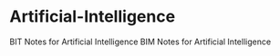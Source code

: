 # Artificial-Intelligence
BIT Notes for Artificial Intelligence
BIM Notes for Artificial Intelligence
